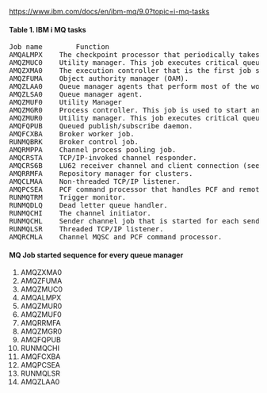 https://www.ibm.com/docs/en/ibm-mq/9.0?topic=i-mq-tasks
<h4>Table 1. IBM i MQ tasks</h4>
<pre>
Job name        Function
AMQALMPX	The checkpoint processor that periodically takes journal checkpoints. <font color=red>(==> Not exist from version MQ 9.1)</font>
AMQZMUC0	Utility manager. This job executes critical queue manager utilities, for example the journal chain manager.
AMQZXMA0	The execution controller that is the first job started by the queue manager. It handles MQCONN requests, and starts agent processes to process IBM MQ API calls.
AMQZFUMA	Object authority manager (OAM).
AMQZLAA0	Queue manager agents that perform most of the work for applications that connect to the queue manager using MQCNO_STANDARD_BINDING.
AMQZLSA0	Queue manager agent.
AMQZMUF0	Utility Manager
AMQZMGR0	Process controller. This job is used to start and manage listeners and services.
AMQZMUR0	Utility manager. This job executes critical queue manager utilities, for example the journal chain manager.
AMQFQPUB	Queued publish/subscribe daemon.
AMQFCXBA	Broker worker job.
RUNMQBRK	Broker control job.
AMQRMPPA	Channel process pooling job.
AMQCRSTA	TCP/IP-invoked channel responder.
AMQCRS6B	LU62 receiver channel and client connection (see note).
AMQRRMFA	Repository manager for clusters.
AMQCLMAA	Non-threaded TCP/IP listener.
AMQPCSEA	PCF command processor that handles PCF and remote administration requests.
RUNMQTRM	Trigger monitor.
RUNMQDLQ	Dead letter queue handler.
RUNMQCHI	The channel initiator.
RUNMQCHL	Sender channel job that is started for each sender channel.
RUNMQLSR	Threaded TCP/IP listener.
AMQRCMLA	Channel MQSC and PCF command processor.
</pre>
<h4>MQ Job started sequence for every queue manager</h4>
<ol>
<li>AMQZXMA0</li>
<li>AMQZFUMA</li>
<li>AMQZMUC0</li>
<li>AMQALMPX</li>
<li>AMQZMUR0</li>
<li>AMQZMUF0</li>
<li>AMQRRMFA</li>
<li>AMQZMGR0</li>
<li>AMQFQPUB</li>
<li>RUNMQCHI</li>
<li>AMQFCXBA</li>
<li>AMQPCSEA</li>
<li>RUNMQLSR</li>
<li>AMQZLAA0</li>
</ol>

